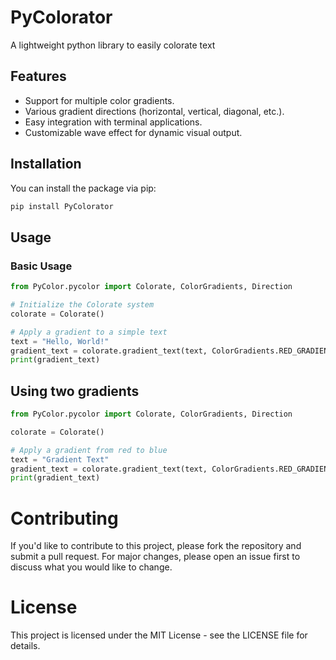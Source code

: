 # PyColorator
A lightweight python library to easily colorate text

## Features

- Support for multiple color gradients.
- Various gradient directions (horizontal, vertical, diagonal, etc.).
- Easy integration with terminal applications.
- Customizable wave effect for dynamic visual output.

## Installation

You can install the package via pip:

```bash
pip install PyColorator
```

## Usage


### Basic Usage
```python
from PyColor.pycolor import Colorate, ColorGradients, Direction

# Initialize the Colorate system
colorate = Colorate()

# Apply a gradient to a simple text
text = "Hello, World!"
gradient_text = colorate.gradient_text(text, ColorGradients.RED_GRADIENTS)
print(gradient_text)
```

## Using two gradients
```python
from PyColor.pycolor import Colorate, ColorGradients, Direction

colorate = Colorate()

# Apply a gradient from red to blue
text = "Gradient Text"
gradient_text = colorate.gradient_text(text, ColorGradients.RED_GRADIENTS, ColorGradients.BLUE_GRADIENTS)
print(gradient_text)
```

# Contributing
If you'd like to contribute to this project, please fork the repository and submit a pull request. For major changes, please open an issue first to discuss what you would like to change.

# License
This project is licensed under the MIT License - see the LICENSE file for details.